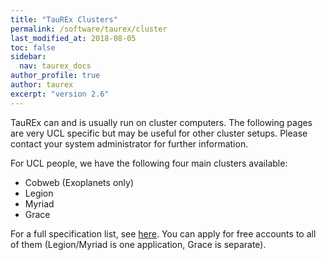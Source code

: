 ```yaml
---
title: "TauREx Clusters"
permalink: /software/taurex/cluster
last_modified_at: 2018-08-05
toc: false
sidebar:
  nav: taurex_docs
author_profile: true
author: taurex
excerpt: "version 2.6"
---
```


TauREx can and is usually run on cluster computers. The following pages are very UCL specific but may be useful for other cluster setups.
Please contact your system administrator for further information.

For UCL people, we have the following four main clusters available:

- Cobweb (Exoplanets only)
- Legion
- Myriad
- Grace


For a full specification list, see [here](https://wiki.rc.ucl.ac.uk/wiki/RC_Systems).
You can apply for free accounts to all of them (Legion/Myriad is one application, Grace is separate).
